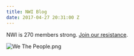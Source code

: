 ```yaml
---
title: NWI Blog
date: 2017-04-27 20:31:00 Z
---
```


NWI is 270 members strong. [Join our resistance](http://nwindivisible.org/become-a-member.html). 

![We The People.png](/uploads/We%20The%20People.png)

 